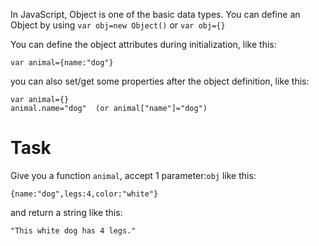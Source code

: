 In JavaScript, Object is one of the basic data types. You can define an Object by using `var obj=new Object()` or `var obj={}`

You can define the object attributes during initialization, like this:

```
var animal={name:"dog"}
```

you can also set/get some properties after the object definition, like this:

```
var animal={}
animal.name="dog"  (or animal["name"]="dog")
```

# Task

Give you a function `animal`, accept 1 parameter:`obj` like this:

```
{name:"dog",legs:4,color:"white"}
```

and return a string like this:

```
"This white dog has 4 legs."
```
